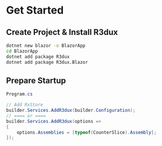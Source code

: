 # Get Started

## Create Project & Install R3dux

```Bash
dotnet new blazor -o BlazorApp
cd BlazorApp
dotnet add package R3dux
dotnet add package R3dux.Blazor
```

## Prepare Startup

```C#
Program.cs

// Add RxStore
builder.Services.AddR3dux(builder.Configuration);
// ==== or ====
builder.Services.AddR3dux(options =>
{
    options.Assemblies = [typeof(CounterSlice).Assembly];
});
```
